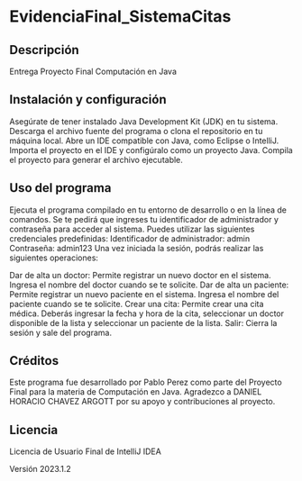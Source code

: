 # EvidenciaFinal_SistemaCitas

## Descripción
Entrega Proyecto Final Computación en Java

## Instalación y configuración
Asegúrate de tener instalado Java Development Kit (JDK) en tu sistema.
Descarga el archivo fuente del programa o clona el repositorio en tu máquina local.
Abre un IDE compatible con Java, como Eclipse o IntelliJ.
Importa el proyecto en el IDE y configúralo como un proyecto Java.
Compila el proyecto para generar el archivo ejecutable.

## Uso del programa
Ejecuta el programa compilado en tu entorno de desarrollo o en la línea de comandos.
Se te pedirá que ingreses tu identificador de administrador y contraseña para acceder al sistema. Puedes utilizar las siguientes credenciales predefinidas:
Identificador de administrador: admin
Contraseña: admin123
Una vez iniciada la sesión, podrás realizar las siguientes operaciones:

Dar de alta un doctor: Permite registrar un nuevo doctor en el sistema. Ingresa el nombre del doctor cuando se te solicite.
Dar de alta un paciente: Permite registrar un nuevo paciente en el sistema. Ingresa el nombre del paciente cuando se te solicite.
Crear una cita: Permite crear una cita médica. Deberás ingresar la fecha y hora de la cita, seleccionar un doctor disponible de la lista y seleccionar un paciente de la lista.
Salir: Cierra la sesión y sale del programa.

## Créditos
Este programa fue desarrollado por Pablo Perez como parte del Proyecto Final para la materia de Computación en Java. Agradezco a DANIEL HORACIO CHAVEZ ARGOTT por su apoyo y contribuciones al proyecto.

## Licencia
Licencia de Usuario Final de IntelliJ IDEA

Versión 2023.1.2

